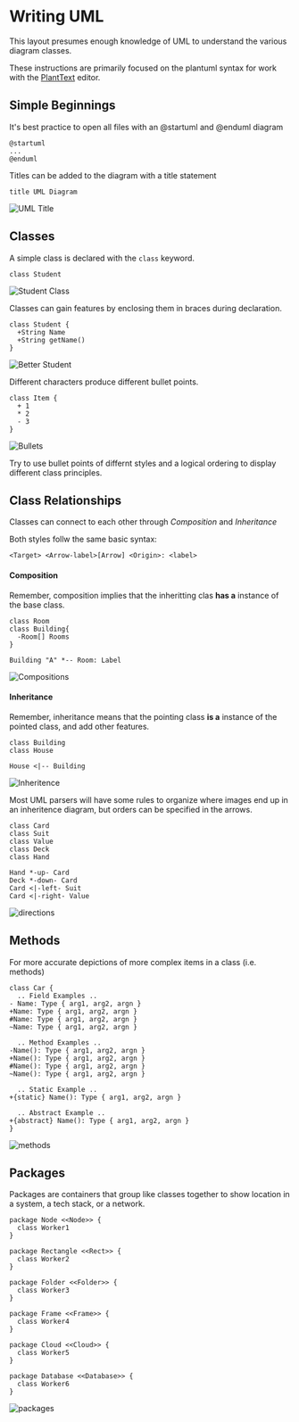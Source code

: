 # Writing UML
This layout presumes enough knowledge of UML to understand the various diagram classes.

These instructions are primarily focused on the plantuml syntax for work with the [PlantText](www.plantext.com) editor.


## Simple Beginnings

It's best practice to open all files with an @startuml and @enduml diagram

```
@startuml
...
@enduml
```

Titles can be added to the diagram with a title statement

```
title UML Diagram
```

![UML Title](images/title.png)

## Classes

A simple class is declared with the `class` keyword.

```
class Student
```

![Student Class](images/basicClass.png)


Classes can gain features by enclosing them in braces during declaration.

```
class Student {
  +String Name
  +String getName()
}
```

![Better Student](images/classFeatures.png)

Different characters produce different bullet points.

```
class Item {
  + 1
  * 2
  - 3
}
```

![Bullets](images/bullets.png)


Try to use bullet points of differnt styles and a logical ordering to display different class principles.




## Class Relationships

Classes can connect to each other through *Composition* and *Inheritance*

Both styles follw the same basic syntax:

```
<Target> <Arrow-label>[Arrow] <Origin>: <label>
```

#### Composition

Remember, composition implies that the inheritting clas __has a__ instance of the base class.

```
class Room
class Building{
  -Room[] Rooms
}

Building "A" *-- Room: Label  
```
![Compositions](images/composition.png)


#### Inheritance

Remember, inheritance means that the pointing class __is a__ instance of the pointed class, and add other features.

```
class Building
class House

House <|-- Building
```

![Inheritence](images/inheritence.png)

Most UML parsers will have some rules to organize where images end up in an inheritence diagram, but orders can be specified in the arrows.

```
class Card
class Suit
class Value
class Deck
class Hand

Hand *-up- Card
Deck *-down- Card
Card <|-left- Suit
Card <|-right- Value
```

![directions](images/directions.png)




## Methods

For more accurate depictions of more complex items in a class (i.e. methods)

```
class Car {
  .. Field Examples ..
- Name: Type { arg1, arg2, argn }
+Name: Type { arg1, arg2, argn }
#Name: Type { arg1, arg2, argn }
~Name: Type { arg1, arg2, argn }

  .. Method Examples ..
-Name(): Type { arg1, arg2, argn }
+Name(): Type { arg1, arg2, argn }
#Name(): Type { arg1, arg2, argn }
~Name(): Type { arg1, arg2, argn }

  .. Static Example ..
+{static} Name(): Type { arg1, arg2, argn }

  .. Abstract Example ..
+{abstract} Name(): Type { arg1, arg2, argn }
}
```

![methods](images/methods.png)


## Packages

Packages are containers that group like classes together to show location in a system, a tech stack, or a network.

```
package Node <<Node>> {
  class Worker1
}

package Rectangle <<Rect>> {
  class Worker2
}

package Folder <<Folder>> {
  class Worker3
}

package Frame <<Frame>> {
  class Worker4
}

package Cloud <<Cloud>> {
  class Worker5
}

package Database <<Database>> {
  class Worker6
}
```

![packages](images/packages.png)
